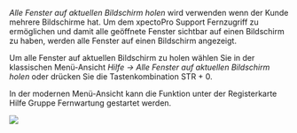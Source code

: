 *Alle Fenster auf aktuellen Bildschirm holen* wird verwenden wenn der Kunde mehrere Bildschirme hat. 
Um dem xpectoPro Support Fernzugriff zu ermöglichen und damit alle geöffnete Fenster sichtbar auf einen Bildschirm zu haben, werden alle Fenster auf einen Bildschirm angezeigt. 

Um alle Fenster auf aktuellen Bildschirm zu holen wählen Sie in der klassischen Menü-Ansicht *Hilfe → Alle Fenster auf aktuellen Bildschirm holen* oder drücken Sie die Tastenkombination  STR + 0.

In der modernen Menü-Ansicht kann die Funktion unter der Registerkarte Hilfe Gruppe Fernwartung gestartet werden.

![](http://xpecto.github.io/docs/img/img_1462283744998.png)
